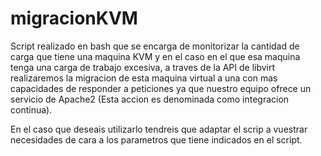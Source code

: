 # migracionKVM
Script realizado en bash que se encarga de monitorizar la cantidad de carga que tiene una maquina KVM y en el caso en el que esa maquina tenga una carga de trabajo excesiva, a traves de la API de libvirt realizaremos la migracion de esta maquina virtual a una con mas capacidades de responder a peticiones ya que nuestro equipo ofrece un servicio de Apache2 (Esta accion es denominada como integracion continua).

En el caso que deseais utilizarlo tendreis que adaptar el scrip a vuestrar necesidades de cara a los parametros que tiene indicados en el script.
